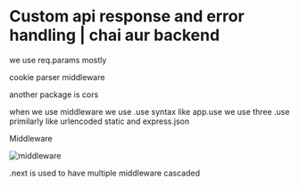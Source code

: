# Custom api response and error handling | chai aur backend

we use req.params mostly 

cookie parser middleware

another package is cors

when we use middleware we use .use syntax like app.use
we use three .use primilarly like urlencoded static and express.json

Middleware

![
    middleware
](image.png)

.next is used to have multiple middleware cascaded

